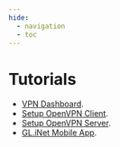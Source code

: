 ```yaml
---
hide:
  - navigation
  - toc
---
```


# Tutorials

* [VPN Dashboard](vpn_dashboard).
* [Setup OpenVPN Client](openvpn_client).
* [Setup OpenVPN Server](openvpn_server).
* [GL.iNet Mobile App](mobile_app).
